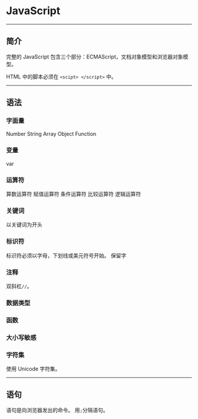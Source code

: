 # JavaScript

---
## 简介
完整的 JavaScript 包含三个部分：ECMAScript，文档对象模型和浏览器对象模型。

HTML 中的脚本必须在 `<scipt> </script>` 中。

---
## 语法

### 字面量
Number
String
Array
Object
Function

### 变量
var

### 运算符
算数运算符
赋值运算符
条件运算符
比较运算符
逻辑运算符

### 关键词
以关键词为开头

### 标识符
标识符必须以字母，下划线或美元符号开始。
保留字

### 注释
双斜杠`//`。

### 数据类型

### 函数

### 大小写敏感

### 字符集
使用 Unicode 字符集。

---
## 语句
语句是向浏览器发出的命令。
用`;`分隔语句。